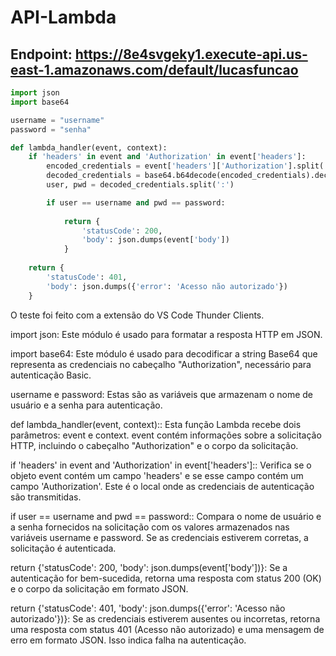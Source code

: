 # API-Lambda

## Endpoint: https://8e4svgeky1.execute-api.us-east-1.amazonaws.com/default/lucasfuncao

```python
import json
import base64

username = "username"
password = "senha"

def lambda_handler(event, context):
    if 'headers' in event and 'Authorization' in event['headers']:
        encoded_credentials = event['headers']['Authorization'].split(' ')[-1]
        decoded_credentials = base64.b64decode(encoded_credentials).decode('utf-8')
        user, pwd = decoded_credentials.split(':')

        if user == username and pwd == password:
            
            return {
                'statusCode': 200,
                'body': json.dumps(event['body'])
            }
    
    return {
        'statusCode': 401,
        'body': json.dumps({'error': 'Acesso não autorizado'})
    }
```
O teste foi feito com a extensão do VS Code Thunder Clients.

import json:
Este módulo é usado para formatar a resposta HTTP em JSON.

import base64:
Este módulo é usado para decodificar a string Base64 que representa as credenciais no cabeçalho "Authorization", necessário para autenticação Basic.

username e password:
Estas são as variáveis que armazenam o nome de usuário e a senha para autenticação.

def lambda_handler(event, context)::
Esta função Lambda recebe dois parâmetros: event e context. event contém informações sobre a solicitação HTTP, incluindo o cabeçalho "Authorization" e o corpo da solicitação.

if 'headers' in event and 'Authorization' in event['headers']::
Verifica se o objeto event contém um campo 'headers' e se esse campo contém um campo 'Authorization'. Este é o local onde as credenciais de autenticação são transmitidas.

if user == username and pwd == password::
Compara o nome de usuário e a senha fornecidos na solicitação com os valores armazenados nas variáveis username e password. Se as credenciais estiverem corretas, a solicitação é autenticada.

return {'statusCode': 200, 'body': json.dumps(event['body'])}:
Se a autenticação for bem-sucedida, retorna uma resposta com status 200 (OK) e o corpo da solicitação em formato JSON.

return {'statusCode': 401, 'body': json.dumps({'error': 'Acesso não autorizado'})}:
Se as credenciais estiverem ausentes ou incorretas, retorna uma resposta com status 401 (Acesso não autorizado) e uma mensagem de erro em formato JSON. Isso indica falha na autenticação.
